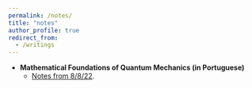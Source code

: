```yaml
---
permalink: /notes/
title: "notes"
author_profile: true
redirect_from: 
  - /writings
---
```


* **Mathematical Foundations of Quantum Mechanics (in Portuguese)**
  *  [Notes from 8/8/22]([http://pibic.propesq.ufsc.br/](https://github.com/jcbarczyszyn/jcbarczyszyn.github.io/blob/master/files/qm_1.pdf)).

